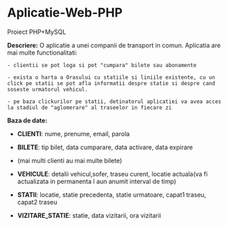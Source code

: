 # Aplicatie-Web-PHP
Proiect PHP+MySQL

**Descriere:**
  O aplicatie a unei companii de transport in comun. 
  Aplicatia are mai multe functionalitati:
    
    - clientii se pot loga si pot "cumpara" bilete sau abonamente
    
    - exista o harta a Orasului cu statiile si liniile existente, cu un click pe statii se pot afla informatii despre statie si despre cand soseste urmatorul vehicul. 
    
    - pe baza clickurilor pe statii, detinatorul aplicatiei va avea acces la stadiul de "aglomerare" al traseelor in fiecare zi

**Baza de date:**
  * **CLIENTI**: nume, prenume, email, parola
  
  * **BILETE**: tip bilet, data cumparare, data activare, data expirare
  
  * (mai multi clienti au mai multe bilete)

 * **VEHICULE**: detalii vehicul,sofer, traseu curent, locatie actuala(va fi actualizata in permanenta l aun anumit interval de timp)
  
 * **STATII**: locatie, statie precedenta, statie urmatoare, capat1 traseu, capat2 traseu
  
 * **VIZITARE_STATIE**: statie, data vizitarii, ora vizitarii
